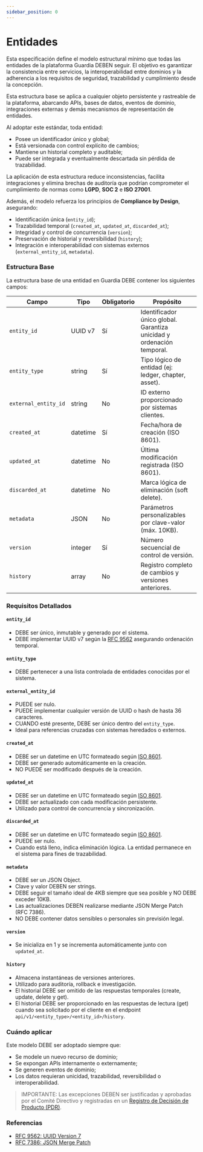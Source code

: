 ```yaml
---
sidebar_position: 0
---
```


# Entidades

Esta especificación define el modelo estructural mínimo que todas las entidades de la plataforma Guardia DEBEN seguir. El objetivo es garantizar la consistencia entre servicios, la interoperabilidad entre dominios y la adherencia a los requisitos de seguridad, trazabilidad y cumplimiento desde la concepción.

Esta estructura base se aplica a cualquier objeto persistente y rastreable de la plataforma, abarcando APIs, bases de datos, eventos de dominio, integraciones externas y demás mecanismos de representación de entidades.

Al adoptar este estándar, toda entidad:
- Posee un identificador único y global;
- Está versionada con control explícito de cambios;
- Mantiene un historial completo y auditable;
- Puede ser integrada y eventualmente descartada sin pérdida de trazabilidad.

La aplicación de esta estructura reduce inconsistencias, facilita integraciones y elimina brechas de auditoría que podrían comprometer el cumplimiento de normas como **LGPD**, **SOC 2** e **ISO 27001**.

Además, el modelo refuerza los principios de **Compliance by Design**, asegurando:
- Identificación única (`entity_id`);
- Trazabilidad temporal (`created_at`, `updated_at`, `discarded_at`);
- Integridad y control de concurrencia (`version`);
- Preservación de historial y reversibilidad (`history`);
- Integración e interoperabilidad con sistemas externos (`external_entity_id`, `metadata`).

### Estructura Base

La estructura base de una entidad en Guardia DEBE contener los siguientes campos:

| Campo                | Tipo         | Obligatorio | Propósito                                                                 |
|----------------------|--------------|-------------|---------------------------------------------------------------------------|
| `entity_id`          | UUID v7      | Sí          | Identificador único global. Garantiza unicidad y ordenación temporal.       |
| `entity_type`        | string       | Sí          | Tipo lógico de entidad (ej: ledger, chapter, asset).                      |
| `external_entity_id` | string       | No          | ID externo proporcionado por sistemas clientes.                               |
| `created_at`         | datetime     | Sí          | Fecha/hora de creación (ISO 8601).                                          |
| `updated_at`         | datetime     | No          | Última modificación registrada (ISO 8601).                                   |
| `discarded_at`       | datetime     | No          | Marca lógica de eliminación (soft delete).                                   |
| `metadata`           | JSON         | No          | Parámetros personalizables por clave-valor (máx. 10KB).          |
| `version`            | integer      | Sí          | Número secuencial de control de versión.                                  |
| `history`            | array        | No          | Registro completo de cambios y versiones anteriores.                     |

### Requisitos Detallados

#### `entity_id`
- DEBE ser único, inmutable y generado por el sistema.
- DEBE implementar UUID v7 según la [RFC 9562](https://datatracker.ietf.org/doc/html/rfc9562#name-uuid-version-7) asegurando ordenación temporal.

#### `entity_type`
- DEBE pertenecer a una lista controlada de entidades conocidas por el sistema.

#### `external_entity_id`
- PUEDE ser nulo.
- PUEDE implementar cualquier versión de UUID o hash de hasta 36 caracteres.
- CUANDO esté presente, DEBE ser único dentro del `entity_type`.
- Ideal para referencias cruzadas con sistemas heredados o externos.

#### `created_at`
- DEBE ser un datetime en UTC formateado según [ISO 8601](https://en.wikipedia.org/wiki/ISO_8601).
- DEBE ser generado automáticamente en la creación.
- NO PUEDE ser modificado después de la creación.

#### `updated_at`
- DEBE ser un datetime en UTC formateado según [ISO 8601](https://en.wikipedia.org/wiki/ISO_8601).
- DEBE ser actualizado con cada modificación persistente.
- Utilizado para control de concurrencia y sincronización.

#### `discarded_at`
- DEBE ser un datetime en UTC formateado según [ISO 8601](https://en.wikipedia.org/wiki/ISO_8601).
- PUEDE ser nulo.
- Cuando está lleno, indica eliminación lógica. La entidad permanece en el sistema para fines de trazabilidad.

#### `metadata`
- DEBE ser un JSON Object.
- Clave y valor DEBEN ser strings.
- DEBE seguir el tamaño ideal de 4KB siempre que sea posible y NO DEBE exceder 10KB.
- Las actualizaciones DEBEN realizarse mediante JSON Merge Patch (RFC 7386).
- NO DEBE contener datos sensibles o personales sin previsión legal.

#### `version`
- Se inicializa en 1 y se incrementa automáticamente junto con `updated_at`.

#### `history`
- Almacena instantáneas de versiones anteriores.
- Utilizado para auditoría, rollback e investigación.
- El historial DEBE ser omitido de las respuestas temporales (create, update, delete y get).
- El historial DEBE ser proporcionado en las respuestas de lectura (get) cuando sea solicitado por el cliente en el endpoint `api/v1/<entity_type>/<entity_id>/history`.

### Cuándo aplicar

Este modelo DEBE ser adoptado siempre que:
- Se modele un nuevo recurso de dominio;
- Se expongan APIs internamente o externamente;
- Se generen eventos de dominio;
- Los datos requieran unicidad, trazabilidad, reversibilidad o interoperabilidad.

> IMPORTANTE: Las excepciones DEBEN ser justificadas y aprobadas por el Comité Directivo y registradas en un [Registro de Decisión de Producto (PDR)](../community/governance/index.md#registros-de-decisión-de-producto-pdr).

### Referencias
- [RFC 9562: UUID Version 7](https://datatracker.ietf.org/doc/html/rfc9562)
- [RFC 7386: JSON Merge Patch](https://datatracker.ietf.org/doc/html/rfc7386)
